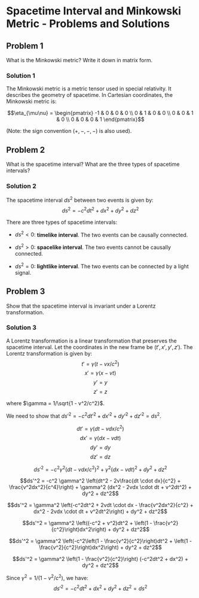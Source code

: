 # Spacetime Interval and Minkowski Metric - Problems and Solutions

## Problem 1

What is the Minkowski metric? Write it down in matrix form.

### Solution 1

The Minkowski metric is a metric tensor used in special relativity. It describes the geometry of spacetime. In Cartesian coordinates, the Minkowski metric is:

$$\eta_{\mu\nu} = \begin{pmatrix}
-1 & 0 & 0 & 0 \\
0 & 1 & 0 & 0 \\
0 & 0 & 1 & 0 \\
0 & 0 & 0 & 1
\end{pmatrix}$$

(Note: the sign convention $(+,-,-,-)$ is also used).

## Problem 2

What is the spacetime interval? What are the three types of spacetime intervals?

### Solution 2

The spacetime interval $ds^2$ between two events is given by:
$$ds^2 = -c^2 dt^2 + dx^2 + dy^2 + dz^2$$

There are three types of spacetime intervals:

- $ds^2 < 0$: **timelike interval**. The two events can be causally connected.

- $ds^2 > 0$: **spacelike interval**. The two events cannot be causally connected.

- $ds^2 = 0$: **lightlike interval**. The two events can be connected by a light signal.

## Problem 3

Show that the spacetime interval is invariant under a Lorentz transformation.

### Solution 3

A Lorentz transformation is a linear transformation that preserves the spacetime interval. Let the coordinates in the new frame be $(t', x', y', z')$. The Lorentz transformation is given by:
$$t' = \gamma (t - vx/c^2)$$
$$x' = \gamma (x - vt)$$
$$y' = y$$
$$z' = z$$

where $\gamma = 1/\sqrt{1 - v^2/c^2}$.

We need to show that $ds'^2 = -c^2dt'^2 + dx'^2 + dy'^2 + dz'^2 = ds^2$.

$$dt' = \gamma (dt - vdx/c^2)$$
$$dx' = \gamma (dx - vdt)$$
$$dy' = dy$$
$$dz' = dz$$

$$ds'^2 = -c^2 \gamma^2 (dt - vdx/c^2)^2 + \gamma^2 (dx - vdt)^2 + dy^2 + dz^2$$

$$ds'^2 = -c^2 \gamma^2 \left(dt^2 - 2v\frac{dt \cdot dx}{c^2} + \frac{v^2dx^2}{c^4}\right) + \gamma^2 (dx^2 - 2vdx \cdot dt + v^2dt^2) + dy^2 + dz^2$$

$$ds'^2 = \gamma^2 \left(-c^2dt^2 + 2vdt \cdot dx - \frac{v^2dx^2}{c^2} + dx^2 - 2vdx \cdot dt + v^2dt^2\right) + dy^2 + dz^2$$

$$ds'^2 = \gamma^2 \left((-c^2 + v^2)dt^2 + \left(1 - \frac{v^2}{c^2}\right)dx^2\right) + dy^2 + dz^2$$

$$ds'^2 = \gamma^2 \left(-c^2\left(1 - \frac{v^2}{c^2}\right)dt^2 + \left(1 - \frac{v^2}{c^2}\right)dx^2\right) + dy^2 + dz^2$$

$$ds'^2 = \gamma^2 \left(1 - \frac{v^2}{c^2}\right) (-c^2dt^2 + dx^2) + dy^2 + dz^2$$

Since $\gamma^2 = 1/(1 - v^2/c^2)$, we have:
$$ds'^2 = -c^2dt^2 + dx^2 + dy^2 + dz^2 = ds^2$$